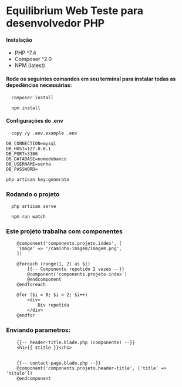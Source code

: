 
# Equilibrium Web Teste para desenvolvedor PHP

#### Instalação

- PHP ^7.4
- Composer ^2.0
- NPM (latest)

#### Rode os seguintes comandos em seu terminal para instalar todas as depedências necessárias:
```http
  composer install
```
```http
  npm install
```

#### Configurações do .env

```http
  copy /y .env.example .env
```

``` http
DB_CONNECTION=mysql
DB_HOST=127.0.0.1
DB_PORT=3306
DB_DATABASE=nomedobanco
DB_USERNAME=senha
DB_PASSWORD=
```
```http
php artisan key:generate
```

### Rodando o projeto
```http
  php artisan serve
```
```http
  npm run watch
```

### Este projeto trabalha com componentes
```http
    @component('components.projeto.index', [
    'image' => '/caminho-imagem/imagem.png',
    ])
```
```http
    @foreach (range(1, 2) as $i)
        {{-- Componente repetido 2 vezes --}}
        @component('components.projeto.index')
        @endcomponent  
    @endforeach
```
```http
    @for ($i = 0; $i < 2; $i++)    
        <div>
            Div repetida
        </div>
    @endfor
```
### Enviando parametros:
```http
    {{-- header-title.blade.php (componente) --}}
    <h1>{{ $title }}</h1>


    {{-- contact-page.blade.php --}}
    @component('components.projeto.header-title', ['title' => 'titulo'])
    @endcomponent
```